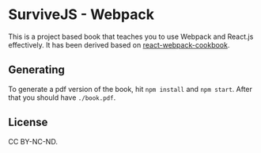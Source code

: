 # SurviveJS - Webpack

This is a project based book that teaches you to use Webpack and React.js effectively. It has been derived based on [react-webpack-cookbook](https://github.com/christianalfoni/react-webpack-cookbook).

## Generating

To generate a pdf version of the book, hit `npm install` and `npm start`. After that you should have `./book.pdf`.

## License

CC BY-NC-ND.


